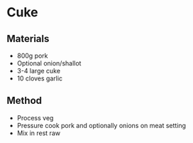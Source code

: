 # Cuke
## Materials
* 800g pork
* Optional onion/shallot
* 3-4 large cuke
* 10 cloves garlic

## Method
* Process veg
* Pressure cook pork and optionally onions on meat setting
* Mix in rest raw
